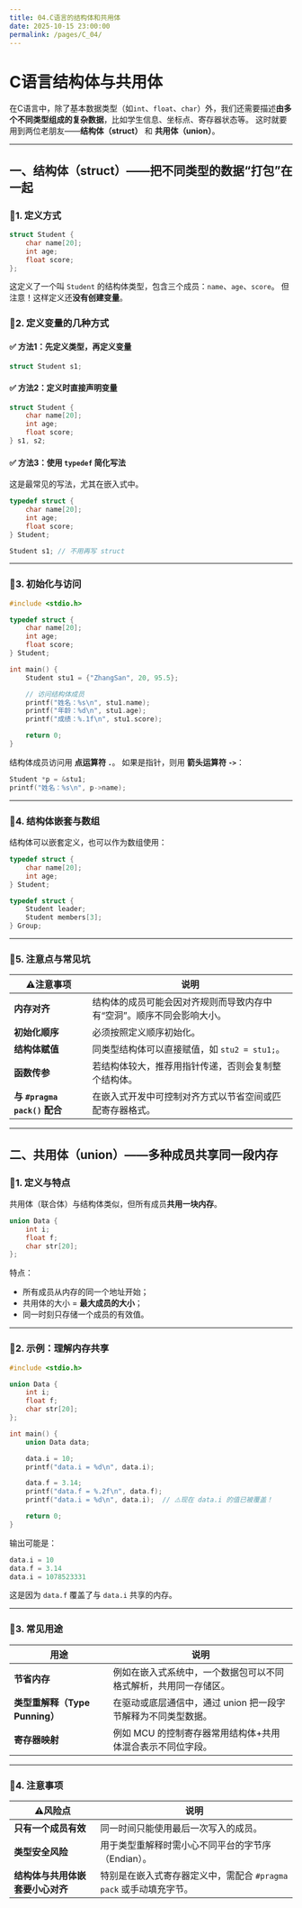 ```yaml
---
title: 04.C语言的结构体和共用体
date: 2025-10-15 23:00:00
permalink: /pages/C_04/
---
```


# C语言结构体与共用体

在C语言中，除了基本数据类型（如`int`、`float`、`char`）外，我们还需要描述**由多个不同类型组成的复杂数据**，比如学生信息、坐标点、寄存器状态等。
 这时就要用到两位老朋友——**结构体（struct）** 和 **共用体（union）**。

------

## 一、结构体（struct）——把不同类型的数据“打包”在一起

### 🔹1. 定义方式

```c
struct Student {
    char name[20];
    int age;
    float score;
};
```

这定义了一个叫 `Student` 的结构体类型，包含三个成员：`name`、`age`、`score`。
 但注意！这样定义还**没有创建变量**。

### 🔹2. 定义变量的几种方式

#### ✅ 方法1：先定义类型，再定义变量

```c
struct Student s1;
```

#### ✅ 方法2：定义时直接声明变量

```c
struct Student {
    char name[20];
    int age;
    float score;
} s1, s2;
```

#### ✅ 方法3：使用 `typedef` 简化写法

这是最常见的写法，尤其在嵌入式中。

```c
typedef struct {
    char name[20];
    int age;
    float score;
} Student;

Student s1; // 不用再写 struct
```

------

### 🔹3. 初始化与访问

```c
#include <stdio.h>

typedef struct {
    char name[20];
    int age;
    float score;
} Student;

int main() {
    Student stu1 = {"ZhangSan", 20, 95.5};

    // 访问结构体成员
    printf("姓名：%s\n", stu1.name);
    printf("年龄：%d\n", stu1.age);
    printf("成绩：%.1f\n", stu1.score);

    return 0;
}
```

结构体成员访问用 **点运算符 `.`**。
 如果是指针，则用 **箭头运算符 `->`**：

```c
Student *p = &stu1;
printf("姓名：%s\n", p->name);
```

------

### 🔹4. 结构体嵌套与数组

结构体可以嵌套定义，也可以作为数组使用：

```c
typedef struct {
    char name[20];
    int age;
} Student;

typedef struct {
    Student leader;
    Student members[3];
} Group;
```

------

### 🔹5. 注意点与常见坑

| ⚠️注意事项                    | 说明                                                         |
| ---------------------------- | ------------------------------------------------------------ |
| **内存对齐**                 | 结构体的成员可能会因对齐规则而导致内存中有“空洞”。顺序不同会影响大小。 |
| **初始化顺序**               | 必须按照定义顺序初始化。                                     |
| **结构体赋值**               | 同类型结构体可以直接赋值，如 `stu2 = stu1;`。                |
| **函数传参**                 | 若结构体较大，推荐用指针传递，否则会复制整个结构体。         |
| **与 `#pragma pack()` 配合** | 在嵌入式开发中可控制对齐方式以节省空间或匹配寄存器格式。     |

------

## 二、共用体（union）——多种成员共享同一段内存

### 🔹1. 定义与特点

共用体（联合体）与结构体类似，但所有成员**共用一块内存**。

```c
union Data {
    int i;
    float f;
    char str[20];
};
```

特点：

- 所有成员从内存的同一个地址开始；
- 共用体的大小 = **最大成员的大小**；
- 同一时刻只存储一个成员的有效值。

------

### 🔹2. 示例：理解内存共享

```c
#include <stdio.h>

union Data {
    int i;
    float f;
    char str[20];
};

int main() {
    union Data data;

    data.i = 10;
    printf("data.i = %d\n", data.i);

    data.f = 3.14;
    printf("data.f = %.2f\n", data.f);
    printf("data.i = %d\n", data.i);  // ⚠️现在 data.i 的值已被覆盖！

    return 0;
}
```

输出可能是：

```c
data.i = 10
data.f = 3.14
data.i = 1078523331
```

这是因为 `data.f` 覆盖了与 `data.i` 共享的内存。

------

### 🔹3. 常见用途

| 用途                           | 说明                                                         |
| ------------------------------ | ------------------------------------------------------------ |
| **节省内存**                   | 例如在嵌入式系统中，一个数据包可以不同格式解析，共用同一存储区。 |
| **类型重解释（Type Punning）** | 在驱动或底层通信中，通过 union 把一段字节解释为不同类型数据。 |
| **寄存器映射**                 | 例如 MCU 的控制寄存器常用结构体+共用体混合表示不同位字段。   |

------

### 🔹4. 注意事项

| ⚠️风险点                          | 说明                                                         |
| -------------------------------- | ------------------------------------------------------------ |
| **只有一个成员有效**             | 同一时间只能使用最后一次写入的成员。                         |
| **类型安全风险**                 | 用于类型重解释时需小心不同平台的字节序（Endian）。           |
| **结构体与共用体嵌套要小心对齐** | 特别是在嵌入式寄存器定义中，需配合 `#pragma pack` 或手动填充字节。 |
